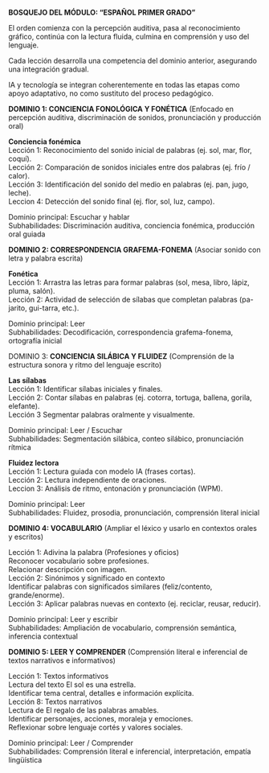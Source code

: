 **BOSQUEJO DEL MÓDULO: “ESPAÑOL PRIMER GRADO”**

El orden comienza con la percepción auditiva, pasa al reconocimiento gráfico, continúa con la lectura fluida, culmina en comprensión y uso del lenguaje.

Cada lección desarrolla una competencia del dominio anterior, asegurando una integración gradual.

IA y tecnología se integran coherentemente en todas las etapas como apoyo adaptativo, no como sustituto del proceso pedagógico.

**DOMINIO 1: CONCIENCIA FONOLÓGICA Y FONÉTICA** (Enfocado en percepción auditiva, discriminación de sonidos, pronunciación y producción oral)

**Conciencia fonémica**  
Lección 1: Reconocimiento del sonido inicial de palabras (ej. sol, mar, flor, coquí).  
Lección 2: Comparación de sonidos iniciales entre dos palabras (ej. frío / calor).  
Lección 3: Identificación del sonido del medio en palabras (ej. pan, jugo, leche).  
Leccion 4: Detección del sonido final (ej. flor, sol, luz, campo).

Dominio principal: Escuchar y hablar  
Subhabilidades: Discriminación auditiva, conciencia fonémica, producción oral guiada

**DOMINIO 2: CORRESPONDENCIA GRAFEMA-FONEMA** (Asociar sonido con letra y palabra escrita)

**Fonética**  
Lección 1: Arrastra las letras para formar palabras (sol, mesa, libro, lápiz, pluma, salón).  
Lección 2: Actividad de selección de sílabas que completan palabras (pa-jarito, gui-tarra, etc.).

Dominio principal: Leer  
Subhabilidades: Decodificación, correspondencia grafema-fonema, ortografía inicial

DOMINIO 3: **CONCIENCIA SILÁBICA Y FLUIDEZ** (Comprensión de la estructura sonora y ritmo del lenguaje escrito)

**Las sílabas**  
Lección 1: Identificar sílabas iniciales y finales.  
Lección 2: Contar sílabas en palabras (ej. cotorra, tortuga, ballena, gorila, elefante).  
Lección 3 Segmentar palabras oralmente y visualmente.

Dominio principal: Leer / Escuchar  
Subhabilidades: Segmentación silábica, conteo silábico, pronunciación rítmica

**Fluidez lectora**  
Lección 1: Lectura guiada con modelo IA (frases cortas).  
Lección 2: Lectura independiente de oraciones.  
Leccion 3: Análisis de ritmo, entonación y pronunciación (WPM).

Dominio principal: Leer  
Subhabilidades: Fluidez, prosodia, pronunciación, comprensión literal inicial

**DOMINIO 4: VOCABULARIO** (Ampliar el léxico y usarlo en contextos orales y escritos)

Lección 1: Adivina la palabra (Profesiones y oficios)  
                       Reconocer vocabulario sobre profesiones.  
                      Relacionar descripción con imagen.  
Lección 2: Sinónimos y significado en contexto  
                        Identificar palabras con significados similares (feliz/contento, grande/enorme).  
Lección 3: Aplicar palabras nuevas en contexto (ej. reciclar, reusar, reducir).

Dominio principal: Leer y escribir  
Subhabilidades: Ampliación de vocabulario, comprensión semántica, inferencia contextual

**DOMINIO 5: LEER Y COMPRENDER** (Comprensión literal e inferencial de textos narrativos e informativos)

Lección 1: Textos informativos  
          Lectura del texto El sol es una estrella.  
        Identificar tema central, detalles e información explícita.  
Lección 8: Textos narrativos  
           Lectura de El regalo de las palabras amables.  
          Identificar personajes, acciones, moraleja y emociones.  
           Reflexionar sobre lenguaje cortés y valores sociales.

Dominio principal: Leer / Comprender  
Subhabilidades: Comprensión literal e inferencial, interpretación, empatía lingüística


